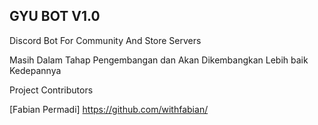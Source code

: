 ## GYU BOT V1.0

Discord Bot For Community And Store Servers


Masih Dalam Tahap Pengembangan dan Akan Dikembangkan Lebih baik Kedepannya



Project Contributors

[Fabian Permadi]
https://github.com/withfabian/
